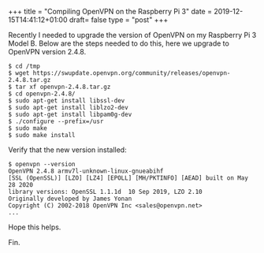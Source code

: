 +++
title = "Compiling OpenVPN on the Raspberry Pi 3"
date = 2019-12-15T14:41:12+01:00
draft=  false
type = "post"
+++

Recently I needed to upgrade the version of OpenVPN on my Raspberry Pi 3 Model B. Below are the steps needed to do this, here we upgrade to OpenVPN version 2.4.8.

```
$ cd /tmp
$ wget https://swupdate.openvpn.org/community/releases/openvpn-2.4.8.tar.gz
$ tar xf openvpn-2.4.8.tar.gz
$ cd openvpn-2.4.8/
$ sudo apt-get install libssl-dev
$ sudo apt-get install liblzo2-dev
$ sudo apt-get install libpam0g-dev
$ ./configure --prefix=/usr
$ sudo make
$ sudo make install
```
Verify that the new version installed:
```
$ openvpn --version
OpenVPN 2.4.8 armv7l-unknown-linux-gnueabihf 
[SSL (OpenSSL)] [LZO] [LZ4] [EPOLL] [MH/PKTINFO] [AEAD] built on May 28 2020
library versions: OpenSSL 1.1.1d  10 Sep 2019, LZO 2.10
Originally developed by James Yonan
Copyright (C) 2002-2018 OpenVPN Inc <sales@openvpn.net>
...
```
Hope this helps. 

Fin.
